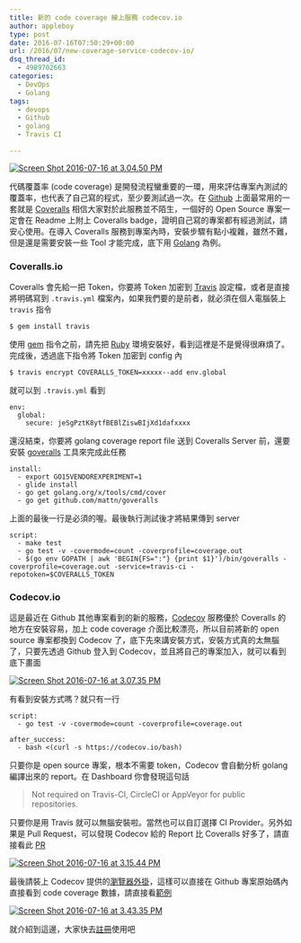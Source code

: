 ```yaml
---
title: 新的 code coverage 線上服務 codecov.io
author: appleboy
type: post
date: 2016-07-16T07:50:29+00:00
url: /2016/07/new-coverage-service-codecov-io/
dsq_thread_id:
  - 4989702663
categories:
  - DevOps
  - Golang
tags:
  - devops
  - Github
  - golang
  - Travis CI

---
```

<a data-flickr-embed="true"  href="https://www.flickr.com/photos/appleboy/28259851031/in/dateposted-public/" title="Screen Shot 2016-07-16 at 3.04.50 PM"><img src="https://i1.wp.com/c8.staticflickr.com/9/8684/28259851031_de845f4e56_z.jpg?resize=640%2C355&#038;ssl=1" alt="Screen Shot 2016-07-16 at 3.04.50 PM" data-recalc-dims="1" /></a>

代碼覆蓋率 (code coverage) 是開發流程蠻重要的一環，用來評估專案內測試的覆蓋率，也代表了自己寫的程式，至少要測試過一次。在 [Github][1] 上面最常用的一套就是 [Coveralls][2] 相信大家對於此服務並不陌生，一個好的 Open Source 專案一定會在 Readme 上附上 Coveralls badge，證明自己寫的專案都有經過測試，請安心使用。在導入 Coveralls 服務到專案內時，安裝步驟有點小複雜，雖然不難，但是還是需要安裝一些 Tool 才能完成，底下用 [Golang][3] 為例。

<!--more-->

### Coveralls.io

Coveralls 會先給一把 Token，你要將 Token 加密到 [Travis][4] 設定檔，或者是直接將明碼寫到 `.travis.yml` 檔案內，如果我們要的是前者，就必須在個人電腦裝上 `travis` 指令

<pre><code class="language-bash">$ gem install travis</code></pre>

使用 [gem][5] 指令之前，請先把 [Ruby][6] 環境安裝好，看到這裡是不是覺得很麻煩了。完成後，透過底下指令將 Token 加密到 config 內

<pre><code class="language-bash">$ travis encrypt COVERALLS_TOKEN=xxxxx--add env.global</code></pre>

就可以到 `.travis.yml` 看到

<pre><code class="language-bash">env:
  global:
    secure: jeSgPztK8ytfBEBlZiswBIjXd1dafxxxx</code></pre>

還沒結束，你要將 golang coverage report file 送到 Coveralls Server 前，還要安裝 [goveralls][7] 工具來完成此任務

<pre><code class="language-bash">install:
  - export GO15VENDOREXPERIMENT=1
  - glide install
  - go get golang.org/x/tools/cmd/cover
  - go get github.com/mattn/goveralls</code></pre>

上面的最後一行是必須的喔。最後執行測試後才將結果傳到 server

<pre><code class="language-bash">script:
  - make test
  - go test -v -covermode=count -coverprofile=coverage.out
  - $(go env GOPATH | awk 'BEGIN{FS=":"} {print $1}')/bin/goveralls -coverprofile=coverage.out -service=travis-ci -repotoken=$COVERALLS_TOKEN</code></pre>

### Codecov.io

這是最近在 Github 其他專案看到的新的服務，[Codecov][8] 服務優於 Coveralls 的地方在安裝容易，加上 code coverage 介面比較漂亮，所以目前將新的 open source 專案都換到 Codecov 了，底下先來講安裝方式，安裝方式真的太無腦了，只要先透過 Github 登入到 Codecov，並且將自己的專案加入，就可以看到底下畫面

<a data-flickr-embed="true"  href="https://www.flickr.com/photos/appleboy/28304633406/in/dateposted-public/" title="Screen Shot 2016-07-16 at 3.07.35 PM"><img src="https://i0.wp.com/c7.staticflickr.com/9/8851/28304633406_c480a885a6_z.jpg?resize=640%2C476&#038;ssl=1" alt="Screen Shot 2016-07-16 at 3.07.35 PM" data-recalc-dims="1" /></a>

有看到安裝方式嗎？就只有一行

<pre><code class="language-bash">script:
  - go test -v -covermode=count -coverprofile=coverage.out

after_success:
  - bash <(curl -s https://codecov.io/bash)</code></pre>

只要你是 open source 專案，根本不需要 token，Codecov 會自動分析 golang 編譯出來的 report。在 Dashboard 你會發現這句話

> Not required on Travis-CI, CircleCI or AppVeyor for public repositories.

只要你是用 Travis 就可以無腦安裝啦。當然也可以自訂選擇 CI Provider。另外如果是 Pull Request，可以發現 Codecov 給的 Report 比 Coveralls 好多了，請直接看此 [PR][9]

<a data-flickr-embed="true"  href="https://www.flickr.com/photos/appleboy/28259968161/in/dateposted-public/" title="Screen Shot 2016-07-16 at 3.15.44 PM"><img src="https://i0.wp.com/c2.staticflickr.com/9/8883/28259968161_0cd8aeff22_z.jpg?resize=640%2C528&#038;ssl=1" alt="Screen Shot 2016-07-16 at 3.15.44 PM" data-recalc-dims="1" /></a>

最後請裝上 Codecov 提供的[瀏覽器外掛][10]，這樣可以直接在 Github 專案原始碼內直接看到 code coverage 數據，請直接看[範例][11]

<a data-flickr-embed="true"  href="https://www.flickr.com/photos/appleboy/27722680164/in/dateposted-public/" title="Screen Shot 2016-07-16 at 3.43.35 PM"><img src="https://i1.wp.com/c5.staticflickr.com/8/7663/27722680164_7eaab11e62_z.jpg?resize=640%2C451&#038;ssl=1" alt="Screen Shot 2016-07-16 at 3.43.35 PM" data-recalc-dims="1" /></a>

就介紹到這邊，大家快去[註冊][8]使用吧

 [1]: https://github.com
 [2]: https://coveralls.io/
 [3]: https://golang.org/
 [4]: https://travis-ci.org
 [5]: https://rubygems.org/
 [6]: https://www.ruby-lang.org/en/
 [7]: https://github.com/mattn/goveralls
 [8]: https://Codecov.io/
 [9]: https://github.com/appleboy/gin-jwt/pull/38
 [10]: https://github.com/codecov/browser-extension
 [11]: https://github.com/appleboy/go-hello/blob/master/hello-world.go
